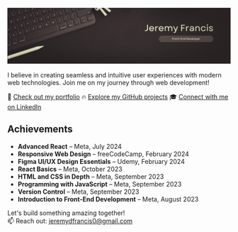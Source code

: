 

![Banner](Banner.png)

I believe in creating seamless and intuitive user experiences with modern web technologies. Join me on my journey through web development!

🌟 [Check out my portfolio](https://jeremydfrancis.dev)
🔥 [Explore my GitHub projects](https://github.com/Jeremydfrancis)
🎓 [Connect with me on LinkedIn](https://www.linkedin.com/in/jeremy-francis-022499279/)


## Achievements

- **Advanced React** – Meta, July 2024
- **Responsive Web Design** – freeCodeCamp, February 2024
- **Figma UI/UX Design Essentials** – Udemy, February 2024
- **React Basics** – Meta, October 2023
- **HTML and CSS in Depth** – Meta, September 2023
- **Programming with JavaScript** – Meta, September 2023
- **Version Control** – Meta, September 2023
- **Introduction to Front-End Development** – Meta, August 2023

Let's build something amazing together!  
📫 Reach out: [jeremydfrancis0@gmail.com](mailto:jeremydfrancis0@gmail.com)
